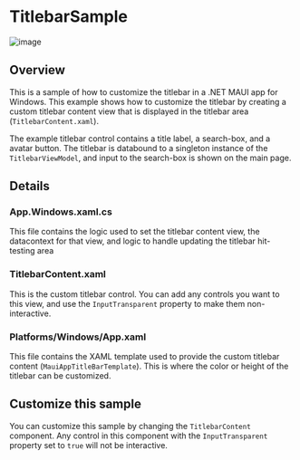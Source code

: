 # TitlebarSample

![image](https://github.com/Foda/MauiCustomTitlebar/assets/890772/c80e6a39-ec57-47d1-879e-ac233c139256)

## Overview

This is a sample of how to customize the titlebar in a .NET MAUI app for Windows. This example shows how to customize the titlebar by creating a custom titlebar content view that is displayed in the titlebar area (`TitlebarContent.xaml`).

The example titlebar control contains a title label, a search-box, and a avatar button. The titlebar is databound to a singleton instance of the `TitlebarViewModel`, and input to the search-box is shown on the main page.


## Details


### App.Windows.xaml.cs

This file contains the logic used to set the titlebar content view, the datacontext for that view, and logic to handle updating the titlebar hit-testing area


### TitlebarContent.xaml

This is the custom titlebar control. You can add any controls you want to this view, and use the `InputTransparent` property to make them non-interactive.


### Platforms/Windows/App.xaml
This file contains the XAML template used to provide the custom titlebar content (`MauiAppTitleBarTemplate`). This is where the color or height of the titlebar can be customized.


## Customize this sample

You can customize this sample by changing the `TitlebarContent` component. Any control in this component with the `InputTransparent` property set to `true` will not be interactive.
